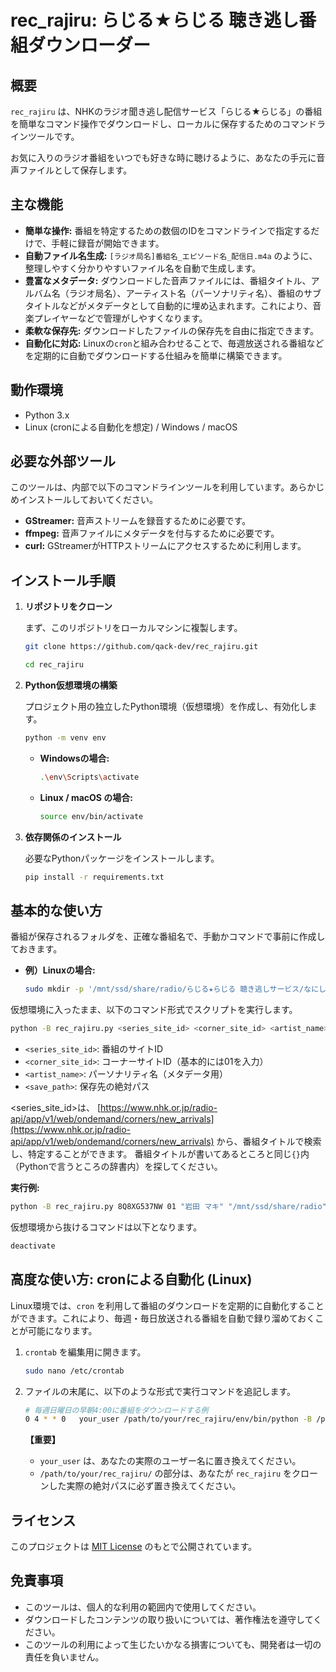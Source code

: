 # rec_rajiru: らじる★らじる 聴き逃し番組ダウンローダー

## 概要

`rec_rajiru` は、NHKのラジオ聞き逃し配信サービス「らじる★らじる」の番組を簡単なコマンド操作でダウンロードし、ローカルに保存するためのコマンドラインツールです。

お気に入りのラジオ番組をいつでも好きな時に聴けるように、あなたの手元に音声ファイルとして保存します。

## 主な機能

-   **簡単な操作:** 番組を特定するための数個のIDをコマンドラインで指定するだけで、手軽に録音が開始できます。
-   **自動ファイル名生成:** `[ラジオ局名]番組名_エピソード名_配信日.m4a` のように、整理しやすく分かりやすいファイル名を自動で生成します。
-   **豊富なメタデータ:** ダウンロードした音声ファイルには、番組タイトル、アルバム名（ラジオ局名）、アーティスト名（パーソナリティ名）、番組のサブタイトルなどがメタデータとして自動的に埋め込まれます。これにより、音楽プレイヤーなどで管理がしやすくなります。
-   **柔軟な保存先:** ダウンロードしたファイルの保存先を自由に指定できます。
-   **自動化に対応:** Linuxの`cron`と組み合わせることで、毎週放送される番組などを定期的に自動でダウンロードする仕組みを簡単に構築できます。

## 動作環境

-   Python 3.x
-   Linux (cronによる自動化を想定) / Windows / macOS

## 必要な外部ツール

このツールは、内部で以下のコマンドラインツールを利用しています。あらかじめインストールしておいてください。

-   **GStreamer:** 音声ストリームを録音するために必要です。
-   **ffmpeg:** 音声ファイルにメタデータを付与するために必要です。
-   **curl:** GStreamerがHTTPストリームにアクセスするために利用します。

## インストール手順

1.  **リポジトリをクローン**

    まず、このリポジトリをローカルマシンに複製します。

    ```bash
    git clone https://github.com/qack-dev/rec_rajiru.git
    ```
    ```bash
    cd rec_rajiru
    ```

2.  **Python仮想環境の構築**

    プロジェクト用の独立したPython環境（仮想環境）を作成し、有効化します。

    ```bash
    python -m venv env
    ```

    -   **Windowsの場合:**
        ```bash
        .\env\Scripts\activate
        ```
    -   **Linux / macOS の場合:**
        ```bash
        source env/bin/activate
        ```

3.  **依存関係のインストール**

    必要なPythonパッケージをインストールします。

    ```bash
    pip install -r requirements.txt
    ```

## 基本的な使い方

番組が保存されるフォルダを、正確な番組名で、手動かコマンドで事前に作成しておきます。
-   **例）Linuxの場合:**
    ```bash
    sudo mkdir -p '/mnt/ssd/share/radio/らじる★らじる 聴き逃しサービス/なにしったのや〜？'
    ```

仮想環境に入ったまま、以下のコマンド形式でスクリプトを実行します。

```bash
python -B rec_rajiru.py <series_site_id> <corner_site_id> <artist_name> <save_path>
```

-   `<series_site_id>`: 番組のサイトID
-   `<corner_site_id>`: コーナーサイトID（基本的には01を入力）
-   `<artist_name>`: パーソナリティ名（メタデータ用）
-   `<save_path>`: 保存先の絶対パス

<series_site_id>は、 [https://www.nhk.or.jp/radio-api/app/v1/web/ondemand/corners/new_arrivals](https://www.nhk.or.jp/radio-api/app/v1/web/ondemand/corners/new_arrivals) から、番組タイトルで検索し、特定することができます。
番組タイトルが書いてあるところと同じ`{}`内（Pythonで言うところの辞書内）を探してください。

**実行例:**

```bash
python -B rec_rajiru.py 8Q8XG537NW 01 "岩田 マキ" "/mnt/ssd/share/radio"
```

仮想環境から抜けるコマンドは以下となります。

```bash
deactivate
```

## 高度な使い方: cronによる自動化 (Linux)

Linux環境では、`cron` を利用して番組のダウンロードを定期的に自動化することができます。これにより、毎週・毎日放送される番組を自動で録り溜めておくことが可能になります。

1.  `crontab` を編集用に開きます。

    ```bash
    sudo nano /etc/crontab
    ```

2.  ファイルの末尾に、以下のような形式で実行コマンドを追記します。

    ```bash
    # 毎週日曜日の早朝4:00に番組をダウンロードする例
    0 4 * * 0   your_user /path/to/your/rec_rajiru/env/bin/python -B /path/to/your/rec_rajiru/rec_rajiru.py G918NWNZ2V 01 "岩田 マキ" "/mnt/ssd/share/radio"
    ```

    **【重要】**
    -   `your_user` は、あなたの実際のユーザー名に置き換えてください。
    -   `/path/to/your/rec_rajiru/` の部分は、あなたが `rec_rajiru` をクローンした実際の絶対パスに必ず置き換えてください。

## ライセンス

このプロジェクトは [MIT License](LICENSE) のもとで公開されています。

## 免責事項

-   このツールは、個人的な利用の範囲内で使用してください。
-   ダウンロードしたコンテンツの取り扱いについては、著作権法を遵守してください。
-   このツールの利用によって生じたいかなる損害についても、開発者は一切の責任を負いません。
